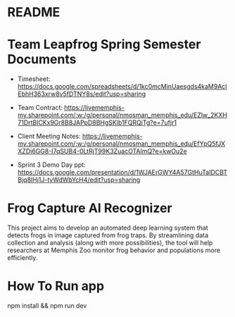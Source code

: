 # README

# Team Leapfrog Spring Semester Documents
* Timesheet:
https://docs.google.com/spreadsheets/d/1kc0mcMinUaesgds4kaM9AclEbhH363xrw8v5fDTNY8s/edit?usp=sharing

* Team Contract:
https://livememphis-my.sharepoint.com/:w:/g/personal/nmosman_memphis_edu/EZlw_2KXH71DrtBlCKx9Gr8B8JAPpD8BHgSKlb1FQRQiTg?e=7ufjr1

* Client Meeting Notes:
https://livememphis-my.sharepoint.com/:w:/g/personal/nmosman_memphis_edu/EfYpQ5fJXXZDi6GG8-I7qSUB4-0LtRjT99K3ZuacOTAlmQ?e=kwOu2e

* Sprint 3 Demo Day ppt:
 https://docs.google.com/presentation/d/1WJAErGWY4A57GtHuTaIDCBTBjq8lHj1J-tyWdWbYcH4/edit?usp=sharing
  
# Frog Capture AI Recognizer
This project aims to develop an automated deep learning system that detects frogs in image captured from frog traps. 
By streamlining data collection and analysis (along with more possibilities), the tool will help researchers at Memphis Zoo monitor frog behavior and populations more efficiently.

# How To Run app

npm install && npm run dev
